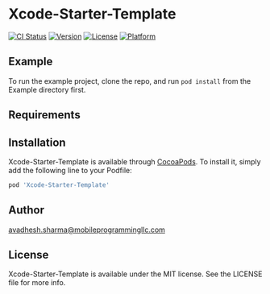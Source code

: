 # Xcode-Starter-Template

[![CI Status](https://img.shields.io/travis/apple.avadhesh@gmail.com/Xcode-Starter-Template.svg?style=flat)](https://travis-ci.org/apple.avadhesh@gmail.com/Xcode-Starter-Template)
[![Version](https://img.shields.io/cocoapods/v/Xcode-Starter-Template.svg?style=flat)](https://cocoapods.org/pods/Xcode-Starter-Template)
[![License](https://img.shields.io/cocoapods/l/Xcode-Starter-Template.svg?style=flat)](https://cocoapods.org/pods/Xcode-Starter-Template)
[![Platform](https://img.shields.io/cocoapods/p/Xcode-Starter-Template.svg?style=flat)](https://cocoapods.org/pods/Xcode-Starter-Template)

## Example

To run the example project, clone the repo, and run `pod install` from the Example directory first.

## Requirements

## Installation

Xcode-Starter-Template is available through [CocoaPods](https://cocoapods.org). To install
it, simply add the following line to your Podfile:

```ruby
pod 'Xcode-Starter-Template'
```

## Author

avadhesh.sharma@mobileprogrammingllc.com

## License

Xcode-Starter-Template is available under the MIT license. See the LICENSE file for more info.
